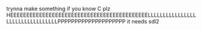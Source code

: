 trynna make something
if you know C plz
HEEEEEEEEEEEEEEEEEEEEEEEEEEEEEEEEEEEEEEEEEEELLLLLLLLLLLLLLLLLLLLLLLLLLLLLLLLLPPPPPPPPPPPPPPPPPPPP
it needs sdl2
